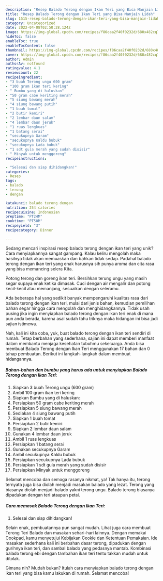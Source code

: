 ```yaml
---
description: "Resep Balado Terong dengan Ikan Teri yang Bisa Manjain Lidah"
title: "Resep Balado Terong dengan Ikan Teri yang Bisa Manjain Lidah"
slug: 1515-resep-balado-terong-dengan-ikan-teri-yang-bisa-manjain-lidah
category: Uncategorized
date: 2022-04-08T02:50:28.124Z
image: https://img-global.cpcdn.com/recipes/f86caa2f40f0232d/680x482cq70/balado-terong-dengan-ikan-teri-foto-resep-utama.jpg
hideToc: false
enableToc: true
enableTocContent: false
thumbnail: https://img-global.cpcdn.com/recipes/f86caa2f40f0232d/680x482cq70/balado-terong-dengan-ikan-teri-foto-resep-utama.jpg
cover: https://img-global.cpcdn.com/recipes/f86caa2f40f0232d/680x482cq70/balado-terong-dengan-ikan-teri-foto-resep-utama.jpg
author: Admin
authorAv: notfound
ratingvalue: 4.1
reviewcount: 22
recipeingredient:
- "3 buah Terong ungu 600 gram"
- "100 gram ikan teri kering"
- " Bumbu yang di haluskan"
- "50 gram cabe keriting merah"
- "5 siung bawang merah"
- "4 siung bawang putih"
- "1 buah tomat"
- "2 butir kemiri"
- "2 lembar daun salam"
- "4 lembar daun jeruk"
- "1 ruas lengkuas"
- "1 batang serai"
- "secukupnya Garam"
- "secukupnya Kaldu bubuk"
- "secukupnya Lada bubuk"
- "1 sdt gula merah yang sudah disisir"
- " Minyak untuk menggoreng"
recipeinstructions:

- "Selesai dan siap dihidangkan!"
categories:
- Resep
tags:
- balado
- terong
- dengan

katakunci: balado terong dengan 
nutrition: 254 calories
recipecuisine: Indonesian
preptime: "PT24M"
cooktime: "PT50M"
recipeyield: "3"
recipecategory: Dinner

---
```





Sedang mencari inspirasi resep balado terong dengan ikan teri yang unik? Cara menyiapkannya sangat gampang. Kalau keliru mengolah maka hasilnya tidak akan memuaskan dan bahkan tidak sedap. Padahal balado terong dengan ikan teri yang enak harusnya sih punya aroma dan cita rasa yang bisa memancing selera Kita.





Potong terong dan goreng ikan teri. Bersihkan terung ungu yang masih segar supaya enak ketika dimasak. Cuci dengan air mengalir dan potong kecil-kecil atau memanjang, sesuaikan dengan seleramu.

Ada beberapa hal yang sedikit banyak mempengaruhi kualitas rasa dari balado terong dengan ikan teri, mulai dari jenis bahan, kemudian pemilihan bahan segar hingga cara mengolah dan menghidangkannya. Tidak usah pusing jika ingin menyiapkan balado terong dengan ikan teri enak di mana pun anda berada, karena asal sudah tahu triknya maka hidangan ini bisa jadi sajian istimewa.






Nah, kali ini kita coba, yuk, buat balado terong dengan ikan teri sendiri di rumah. Tetap berbahan yang sederhana, sajian ini dapat memberi manfaat dalam membantu menjaga kesehatan tubuhmu sekeluarga. Anda bisa membuat Balado Terong dengan Ikan Teri menggunakan 17 bahan dan 0 tahap pembuatan. Berikut ini langkah-langkah dalam membuat hidangannya.

<!--inarticleads1-->

##### Bahan-bahan dan bumbu yang harus ada untuk menyiapkan Balado Terong dengan Ikan Teri:

1. Siapkan 3 buah Terong ungu (600 gram)
1. Ambil 100 gram ikan teri kering
1. Siapkan  Bumbu yang di haluskan:
1. Persiapkan 50 gram cabe keriting merah
1. Persiapkan 5 siung bawang merah
1. Sediakan 4 siung bawang putih
1. Siapkan 1 buah tomat
1. Persiapkan 2 butir kemiri
1. Siapkan 2 lembar daun salam
1. Gunakan 4 lembar daun jeruk
1. Ambil 1 ruas lengkuas
1. Persiapkan 1 batang serai
1. Gunakan secukupnya Garam
1. Ambil secukupnya Kaldu bubuk
1. Persiapkan secukupnya Lada bubuk
1. Persiapkan 1 sdt gula merah yang sudah disisir
1. Persiapkan  Minyak untuk menggoreng


Selamat mencoba dan semoga rasanya nikmat, ya! Tak hanya itu, terong ternyata juga bisa diolah menjadi masakan balado yang lezat. Terong yang biasanya diolah menjadi balado yakni terong ungu. Balado terong biasanya dipadukan dengan teri ataupun petai. 

<!--inarticleads2-->

##### Cara memasak Balado Terong dengan Ikan Teri:


1. Selesai dan siap dihidangkan!

Selain enak, pembuatannya pun sangat mudah. Lihat juga cara membuat Terong Teri Balado dan masakan sehari-hari lainnya. Dengan memakai Cookpad, kamu menyetujui Kebijakan Cookie dan Ketentuan Pemakaian. Ide masakan sederhana kali ini berbahan dasar terong, dipadukan dengan gurihnya ikan teri, dan sambal balado yang pedasnya mantab. Kombinasi balado terong ebi dengan tambahan ikan teri tentu takkan mudah untuk ditolak. 

Gimana nih? Mudah bukan? Itulah cara menyiapkan balado terong dengan ikan teri yang bisa kamu lakukan di rumah. Selamat mencoba!
